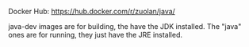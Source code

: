 Docker Hub: https://hub.docker.com/r/zuolan/java/

java-dev images are for building, the have the JDK installed.
The "java" ones are for running, they just have the JRE installed.
